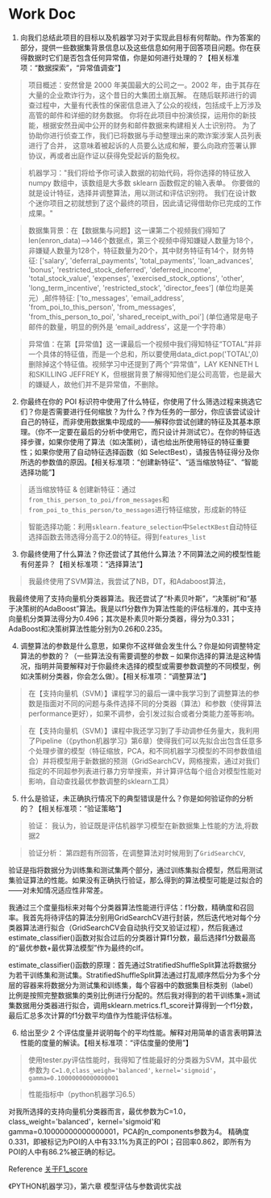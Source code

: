 # Work Doc

1. 向我们总结此项目的目标以及机器学习对于实现此目标有何帮助。作为答案的部分，提供一些数据集背景信息以及这些信息如何用于回答项目问题。你在获得数据时它们是否包含任何异常值，你是如何进行处理的？【相关标准项：“数据探索”，“异常值调查”】

> 项目概述：安然曾是 2000 年美国最大的公司之一。2002 年，由于其存在大量的企业欺诈行为，这个昔日的大集团土崩瓦解。 在随后联邦进行的调查过程中，大量有代表性的保密信息进入了公众的视线，包括成千上万涉及高管的邮件和详细的财务数据。 你将在此项目中扮演侦探，运用你的新技能，根据安然丑闻中公开的财务和邮件数据来构建相关人士识别符。 为了协助你进行侦查工作，我们已将数据与手动整理出来的欺诈案涉案人员列表进行了合并， 这意味着被起诉的人员要么达成和解，要么向政府签署认罪协议，再或者出庭作证以获得免受起诉的豁免权。

> 机器学习："我们将给予你可读入数据的初始代码，将你选择的特征放入 numpy 数组中，该数组是大多数 sklearn 函数假定的输入表单。 你要做的就是设计特征，选择并调整算法，用以测试和评估识别符。 我们在设计数个迷你项目之初就想到了这个最终的项目，因此请记得借助你已完成的工作成果。"

> 数据集背景：在【数据集与问题】这一课第二个视频我们得知了len(enron_data)-->146个数据点，第三个视频中得知嫌疑人数量为18个，非嫌疑人数量为128个，特征数量为20个，其中财务特征有14个，财务特征: \['salary', 'deferral_payments', 'total_payments', 'loan_advances', 'bonus', 'restricted_stock_deferred', 'deferred_income', 'total_stock_value', 'expenses', 'exercised_stock_options', 'other', 'long_term_incentive', 'restricted_stock', 'director_fees'] (单位均是美元）,邮件特征: \['to_messages', 'email_address', 'from_poi_to_this_person', 'from_messages', 'from_this_person_to_poi', 'shared_receipt_with_poi'] (单位通常是电子邮件的数量，明显的例外是 ‘email_address’，这是一个字符串）

> 异常值：在第【异常值】这一课最后一个视频中我们得知特征“TOTAL”并非一个具体的特征值，而是一个总和，所以要使用data_dict.pop('TOTAL',0)删除掉这个特征值。视频学习中还提到了两个“异常值”，LAY KENNETH L和SKILLING JEFFREY K，但根据背景了解得知他们是公司高管，也是最大的嫌疑人，故他们并不是异常值，不删除。


2. 你最终在你的 POI 标识符中使用了什么特征，你使用了什么筛选过程来挑选它们？你是否需要进行任何缩放？为什么？作为任务的一部分，你应该尝试设计自己的特征，而非使用数据集中现成的——解释你尝试创建的特征及其基本原理。（你不一定要在最后的分析中使用它，而只设计并测试它）。在你的特征选择步骤，如果你使用了算法（如决策树），请也给出所使用特征的特征重要性；如果你使用了自动特征选择函数（如 SelectBest），请报告特征得分及你所选的参数值的原因。【相关标准项：“创建新特征”、“适当缩放特征”、“智能选择功能”】

> 适当缩放特征 & 创建新特征：通过`from_this_person_to_poi/from_messages`和`from_poi_to_this_person/to_messages`进行特征缩放，形成新的特征

> 智能选择功能：利用`sklearn.feature_selection`中`SelectKBest`自动特征选择函数去筛选得分高于2.0的特征。得到`features_list`


3. 你最终使用了什么算法？你还尝试了其他什么算法？不同算法之间的模型性能有何差异？【相关标准项：“选择算法”】
> 我最终使用了SVM算法，我尝试了NB，DT，和Adaboost算法，

我最终使用了支持向量机分类器算法。我还尝试了“朴素贝叶斯”，“决策树”和“基于决策树的AdaBoost”算法。我是以f1分数作为算法性能的评估标准的，其中支持向量机分类算法得分为0.496；其次是朴素贝叶斯分类器，得分为0.331；AdaBoost和决策树算法性能分别为0.26和0.235。

4. 调整算法的参数是什么意思，如果你不这样做会发生什么？你是如何调整特定算法的参数的？（一些算法没有需要调整的参数 – 如果你选择的算法是这种情况，指明并简要解释对于你最终未选择的模型或需要参数调整的不同模型，例如决策树分类器，你会怎么做）。【相关标准项：“调整算法”】
> 在【支持向量机（SVM）】课程学习的最后一课中我学习到了调整算法的参数是指面对不同的问题与条件选择不同的分类器（算法）和参数（使得算法performance更好），如果不调参，会引发过拟合或者分类能力差等影响。

> 在【支持向量机（SVM）】课程中我还学习到了手动调参任务量大，我利用了Pipeline（《python机器学习》第6章）使得我们可以先拟合出包含任意多个处理步骤的模型（特征缩放，PCA，和不同机器学习模型的不同参数值组合）并将模型用于新数据的预测（GridSearchCV，网格搜索，通过对我们指定的不同超参列表进行暴力穷举搜索，并计算评估每个组合对模型性能对影响，自动查找最优参数调整的sklearn工具）


5. 什么是验证，未正确执行情况下的典型错误是什么？你是如何验证你的分析的？【相关标准项：“验证策略”】
> 验证： 我认为，验证既是评估机器学习模型在新数据集上性能的方法,将数据2


> 验证分析： 第四题有所回答，在调整算法对时候用到了`GridSearchCV`,

验证是指将数据分为训练集和测试集两个部分，通过训练集拟合模型，然后用测试集验证算法的性能。如果没有正确执行验证，那么得到的算法模型可能是过拟合的——对未知情况适应性非常差。

我通过三个度量指标来对每个分类器算法性能进行评估：f1分数，精确度和召回率。我首先将待评估的算法分别用GridSearchCV进行封装，然后迭代地对每个分类器算法进行拟合（GridSearchCV会自动执行交叉验证过程），然后我通过estimate_classifier()函数对拟合过后的分类器计算f1分数，最后选择f1分数最高的“最优参数+最优算法模型”作为最终的clf。

estimate_classifier()函数的原理：首先通过StratifiedShuffleSplit算法将数据分为若干训练集和测试集。StratifiedShuffleSplit算法通过打乱顺序然后分为多个分层的容器来将数据分为测试集和训练集，每个容器中的数据集目标类别（label）比例是按照完整数据集的类别比例进行分配的。然后我对得到的若干训练集+测试集数据用分类器进行拟合，调用sklearn.metrics.f1_score计算得到一个f1分数，最后汇总多次计算的f1分数平均值作为性能评估标准。

6. 给出至少 2 个评估度量并说明每个的平均性能。解释对用简单的语言表明算法性能的度量的解读。【相关标准项：“评估度量的使用”】

> 使用tester.py评估性能时，我得知了性能最好的分类器为SVM，其中最优参数为 `C=1.0`,`class_weigh='balanced'`, `kernel='sigmoid'`，`gamma=0.10000000000000001`

> 性能指标中（python机器学习6.5）

对我所选择的支持向量机分类器而言，最优参数为C=1.0，class_weight='balanced'，kernel='sigmoid'和gamma=0.10000000000000001，PCA的n_components参数为4。
精确度0.331，即被标记为POI的人中有33.1%为真正的POI；召回率0.862，即所有为POI的人中有86.2%被正确的标记。

Reference
[关于F1_score](http://blog.csdn.net/simplelovecs/article/details/50520602)

《PYTHON机器学习》，第六章 模型评估与参数调优实战

